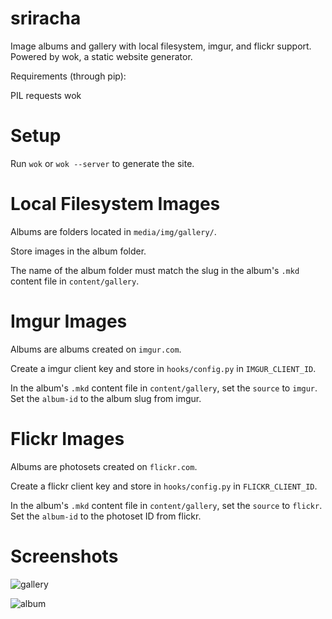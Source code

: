 sriracha
========

Image albums and gallery with local filesystem, imgur, and flickr support.
Powered by wok, a static website generator.

Requirements (through pip):

PIL
requests
wok

Setup
=====

Run ```wok``` or ```wok --server``` to generate the site.

Local Filesystem Images
=======================

Albums are folders located in ```media/img/gallery/```.

Store images in the album folder.

The name of the album folder must match the slug in the album's ```.mkd```
content file in ```content/gallery```.

Imgur Images
============

Albums are albums created on ```imgur.com```.

Create a imgur client key and store in ```hooks/config.py``` in ```IMGUR_CLIENT_ID```.

In the album's ```.mkd``` content file in ```content/gallery```, set the
```source``` to ```imgur```. Set the ```album-id``` to the album slug from
imgur.


Flickr Images
=============

Albums are photosets created on ```flickr.com```.

Create a flickr client key and store in ```hooks/config.py``` in
```FLICKR_CLIENT_ID```.

In the album's ```.mkd``` content file in ```content/gallery```, set the
```source``` to ```flickr```. Set the ```album-id``` to the photoset ID from
flickr.


Screenshots
===========

![gallery](http://imgur.com/9EYEUol.jpg)

![album](http://imgur.com/pT2t0aj.jpg)
